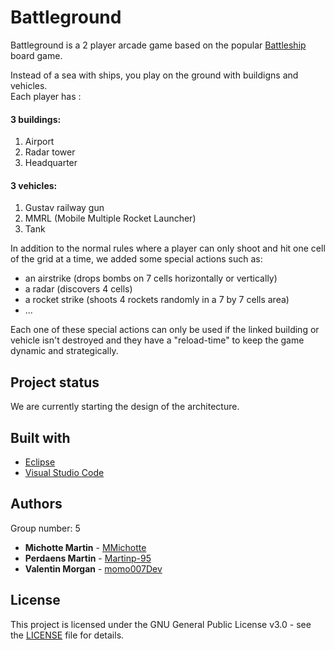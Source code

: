 
# Battleground 

Battleground is a 2 player arcade game based on the popular [Battleship](https://en.wikipedia.org/wiki/Battleship_(game)) board game. 

Instead of a sea with ships, you play on the ground with buildigns and vehicles.<br>
Each player has :
#### 3 buildings:
1. Airport
2. Radar tower
3. Headquarter

#### 3 vehicles:
1. Gustav railway gun
2. MMRL (Mobile Multiple Rocket Launcher)
3. Tank 

In addition to the normal rules where a player can only shoot and hit one cell of the grid at a time, we added some special actions such as:

* an airstrike (drops bombs on 7 cells horizontally or vertically)
* a radar (discovers 4 cells)
* a rocket strike (shoots 4 rockets randomly in a 7 by 7 cells area)
* ... 

Each one of these special actions can only be used if the linked building or vehicle isn't destroyed and they have a "reload-time" to keep the game dynamic and strategically. 

## Project status

We are currently starting the design of the architecture. 

## Built with

* [Eclipse](https://www.eclipse.org)
* [Visual Studio Code](https://code.visualstudio.com) 

## Authors

Group number: 5

* **Michotte Martin** - [MMichotte](https://github.com/MMichotte)
* **Perdaens Martin** - [Martinp-95](https://github.com/Martinp-95)
* **Valentin Morgan** - [momo007Dev](https://github.com/momo007Dev)

## License
This project is licensed under the GNU General Public License v3.0 - see the [LICENSE](LICENSE) file for details.